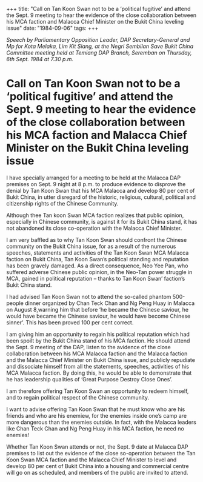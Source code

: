 +++ 
title: "Call on Tan Koon Swan not to be a ‘political fugitive’ and attend the Sept. 9 meeting to hear the evidence of the close collaboration between his MCA faction and Malacca Chief Minister on the Bukit China leveling issue"
date: "1984-09-06"
tags:
+++

_Speech by Parliamentary Opposition Leader, DAP Secretary-General and Mp for Kota Melaka, Lim Kit Siang, at the Negri Sembilan Save Bukit China Committee meeting held at Temiang DAP Branch, Seremban on Thursday, 6th Sept. 1984 at 7.30 p.m._

# Call on Tan Koon Swan not to be a ‘political fugitive’ and attend the Sept. 9 meeting to hear the evidence of the close collaboration between his MCA faction and Malacca Chief Minister on the Bukit China leveling issue

I have specially arranged for a meeting to be held at the Malacca DAP premises on Sept. 9 night at 8 p.m. to produce evidence to disprove the denial by Tan Koon Swan that his MCA Malacca and develop 80 per cent of Bukit China, in utter disregard of the historic, religious, cultural, political and citizenship rights of the Chinese Community.</u>

Although thee Tan koon Swan MCA faction realizes that public opinion, especially in Chinese community, is against it for its Bukit China stand, it has not abandoned its close co-operation with the Malacca Chief Minister.

I am very baffled as to why Tan Koon Swan should confront the Chinese community on the Bukit China issue, for as a result of the numerous speeches, statements and activities of the Tan Koon Swan MCA Malacca faction on Bukit China, Tan Koon Swan’s political standing and reputation has been gravely damaged. As a direct consequence, Neo Yee Pan, who suffered adverse Chinese public opinion, in the Neo-Tan power struggle in MCA, gained in political reputation – thanks to Tan Koon Swan’ faction’s Bukit China stand.

I had advised Tan Koon Swan not to attend the so-called phantom 500-people dinner organized by Chan Teck Chan and Ng Peng Huay in Malacca on August 8,warning him that before ‘he became the Chinese saviour, he would have became the Chinese saviour, he would have become Chinese sinner’. This has been proved 100 per cent correct.

I am giving him an opportunity to regain his political reputation which had been spoilt by the Bukit China stand of his MCA faction. He should attend the Sept. 9 meeting of the DAP, listen to the avidence of the close collaboration between his MCA Malacca faction and the Malacca faction and the Malacca Chief Minister on Bukit China issue, and publicly repudiate and dissociate himself from all the statements, speeches, activities of his MCA Malacca faction. By doing this, he would be able to demonstrate that he has leadership qualities of ‘Great Purpose Destroy Close Ones’.

I am therefore offering Tan Koon Swan an opportunity to redeem himself, and to regain political respect of the Chinese community.

I want to advise offering Tan Koon Swan that he must know who are his friends and who are his enemiew, for the enemies inside one’s camp are more dangerous than the enemies outside. In fact, with the Malacca leaders like Chan Teck Chan and Ng Peng Huay in his MCA faction, he need no enemies!

Whether Tan Koon Swan attends or not, the Sept. 9 date at Malacca DAP premises to list out the evidence of the close so-operation between the Tan Koon Swan MCA faction and the Malacca Chief Minister to level and develop 80 per cent of Bukit China into a housing and commercial centre will go on as scheduled, and members of the public are invited to attend.
 
